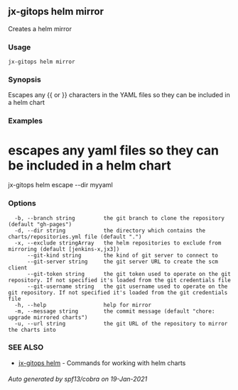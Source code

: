 ## jx-gitops helm mirror

Creates a helm mirror 

### Usage

```
jx-gitops helm mirror
```

### Synopsis

Escapes any {{ or }} characters in the YAML files so they can be included in a helm chart

### Examples

  # escapes any yaml files so they can be included in a helm chart
  jx-gitops helm escape --dir myyaml

### Options

```
  -b, --branch string         the git branch to clone the repository (default "gh-pages")
  -d, --dir string            the directory which contains the charts/repositories.yml file (default ".")
  -x, --exclude stringArray   the helm repositories to exclude from mirroring (default [jenkins-x,jx3])
      --git-kind string       the kind of git server to connect to
      --git-server string     the git server URL to create the scm client
      --git-token string      the git token used to operate on the git repository. If not specified it's loaded from the git credentials file
      --git-username string   the git username used to operate on the git repository. If not specified it's loaded from the git credentials file
  -h, --help                  help for mirror
  -m, --message string        the commit message (default "chore: upgrade mirrored charts")
  -u, --url string            the git URL of the repository to mirror the charts into
```

### SEE ALSO

* [jx-gitops helm](jx-gitops_helm.md)	 - Commands for working with helm charts

###### Auto generated by spf13/cobra on 19-Jan-2021
